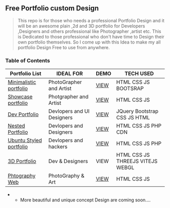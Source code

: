 ## Free Portfolio custom Design

> This repo is for those who needs a professional Portfolio Design and it will be an awesome plain ,2d and 3D portfolio for Developers ,Designers and others professional like Photographer ,artist etc. This is Dedicated to those  professional who don't have time to Design their own portfolio themselves. So I come up with this Idea to make my all portfolio Design Free to use from anywhere.


### Table of Contents


|  **Portfolio List**  |  **IDEAL FOR**  | **DEMO** | **TECH USED** |
|---|---|---|---|
| [Minimalistic portfolio](https://github.com/ZiaCodes/minimal-web) | PhotoGrapher and Artist | [VIEW](https://zia15585.netlify.app/)| HTML CSS JS BOOTSRAP |
| [Showcase portfolio](https://github.com/ZiaCodes/ZiAhmed) | Photgrapher and Artist | [VIEW](https://imgshowroom.netlify.app/) | HTML CSS JS |
| [Dev Portfolio](https://github.com/ZiaCodes/My-portfolio) | Devlopers and UI Designers | [VIEW](https://designfor.netlify.app/) |JQuery Bootstrap CSS JS HTML |
| [Nested Portfolio](https://github.com/ZiaCodes/Portfolio-Web-Design) | Devlopers and Designers |[VIEW](https://syed.codes) | HTML CSS JS PHP CDN |
| [Ubuntu Styled portfolio](https://github.com/ZiaCodes/PortfolioDesignbasedon_ubuntuOs_STyle) | Devlopers and hackers | [VIEW](https://ziacodes-terminal.netlify.app/) | HTML CSS JS PHP | 
| [3D Portfolio](https://github.com/ZiaCodes/vite-threejs) | Dev & Designers | VIEW | HTML CSS JS THREEJS VITEJS WEBGL|
| [Phtography Web](https://github.com/ZiaCodes/Clint-work) | PhotoGraphy & Art | [VIEW](https://chandrima.netlify.app/) | HTML CSS JS|


* * More beautiful and unique concept Design are coming soon....
